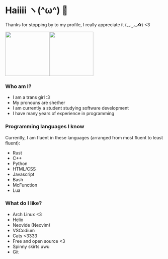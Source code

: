 # Haiiii ヽ(^ω^) 👋
Thanks for stopping by to my profile, I really appreciate it (◡‿◡✿) <3


<a href="https://github.com/anuraghazra/github-readme-stats"><img align="center" style="height: 10em" src="https://github-readme-stats.vercel.app/api?username=brynblack&show_icons=true&theme=dark" /></a><a href="https://github.com/anuraghazra/github-readme-stats"><img align="center" style="height: 10em" src="https://github-readme-stats.vercel.app/api/top-langs/?username=brynblack&langs_count=10&layout=compact&theme=dark" /></a>


### Who am I?
- I am a trans girl :3
- My pronouns are she/her
- I am currently a student studying software development
- I have many years of experience in programming

### Programming languages I know
Currently, I am fluent in these languages (arranged from most fluent to least fluent):
- Rust
- C++
- Python
- HTML/CSS
- Javascript
- Bash
- McFunction
- Lua

### What do I like?
- Arch Linux <3
- Helix
- Neovide (Neovim)
- VSCodium
- Cats <3333
- Free and open source <3
- Spinny skirts uwu
- Git
